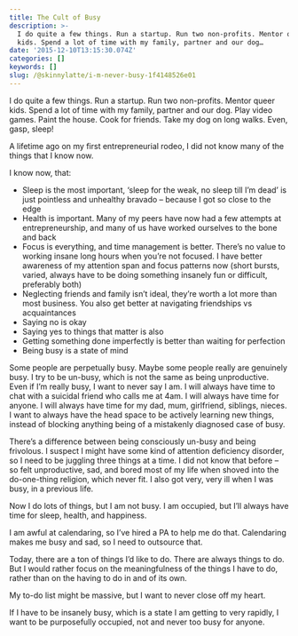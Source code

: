 ```yaml
---
title: The Cult of Busy
description: >-
  I do quite a few things. Run a startup. Run two non-profits. Mentor queer
  kids. Spend a lot of time with my family, partner and our dog…
date: '2015-12-10T13:15:30.074Z'
categories: []
keywords: []
slug: /@skinnylatte/i-m-never-busy-1f4148526e01
---
```


I do quite a few things. Run a startup. Run two non-profits. Mentor queer kids. Spend a lot of time with my family, partner and our dog. Play video games. Paint the house. Cook for friends. Take my dog on long walks. Even, gasp, sleep!

A lifetime ago on my first entrepreneurial rodeo, I did not know many of the things that I know now.

I know now, that:

*   Sleep is the most important, ‘sleep for the weak, no sleep till I’m dead’ is just pointless and unhealthy bravado – because I got so close to the edge
*   Health is important. Many of my peers have now had a few attempts at entrepreneurship, and many of us have worked ourselves to the bone and back
*   Focus is everything, and time management is better. There’s no value to working insane long hours when you’re not focused. I have better awareness of my attention span and focus patterns now (short bursts, varied, always have to be doing something insanely fun or difficult, preferably both)
*   Neglecting friends and family isn’t ideal, they’re worth a lot more than most business. You also get better at navigating friendships vs acquaintances
*   Saying no is okay
*   Saying yes to things that matter is also
*   Getting something done imperfectly is better than waiting for perfection
*   Being busy is a state of mind

Some people are perpetually busy. Maybe some people really are genuinely busy. I try to be un-busy, which is not the same as being unproductive. Even if I’m really busy, I want to never say I am. I will always have time to chat with a suicidal friend who calls me at 4am. I will always have time for anyone. I will always have time for my dad, mum, girlfriend, siblings, nieces. I want to always have the head space to be actively learning new things, instead of blocking anything being of a mistakenly diagnosed case of busy.

There’s a difference between being consciously un-busy and being frivolous. I suspect I might have some kind of attention deficiency disorder, so I need to be juggling three things at a time. I did not know that before – so felt unproductive, sad, and bored most of my life when shoved into the do-one-thing religion, which never fit. I also got very, very ill when I was busy, in a previous life.

Now I do lots of things, but I am not busy. I am occupied, but I’ll always have time for sleep, health, and happiness.

I am awful at calendaring, so I’ve hired a PA to help me do that. Calendaring makes me busy and sad, so I need to outsource that.

Today, there are a ton of things I’d like to do. There are always things to do. But I would rather focus on the meaningfulness of the things I have to do, rather than on the having to do in and of its own.

My to-do list might be massive, but I want to never close off my heart.

If I have to be insanely busy, which is a state I am getting to very rapidly, I want to be purposefully occupied, not and never too busy for anyone.